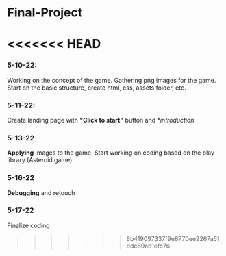 # Final-Project

<<<<<<< HEAD
=======
### 5-10-22:
Working on the concept of the game.
Gathering png images for the game.
Start on the basic structure, create html, css, assets folder, etc.
### 5-11-22: 
Create landing page with **"Click to start"** button and **introduction*
### 5-13-22
**Applying** images to the game.
Start working on coding based on the play library (Asteroid game)
### 5-16-22
**Debugging** and retouch
### 5-17-22
Finalize coding
>>>>>>> 8b419097337f9e8770ee2267a51ddc69ab1efc76
